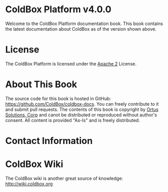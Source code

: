 # ColdBox Platform v4.0.0

Welcome to the ColdBox Platform documentation book.  This book contains the latest documentation about ColdBox as of the version shown above.

# License
The ColdBox Platform is licensed under the [Apache 2](http://www.apache.org/licenses/LICENSE-2.0.html) License.

# About This Book
The source code for this book is hosted in GitHub: https://github.com/ColdBox/coldbox-docs. You can freely contribute to it and submit pull requests.  The contents of this book is copyright by [Ortus Solutions, Corp](www.ortussolutions.com) and canot be distributed or reproduced without author's consent.  All content is provided "As-Is" and is freely distributed.


# Contact Information

# ColdBox Wiki
The ColdBox wiki is another great source of knowledge: http://wiki.coldbox.org